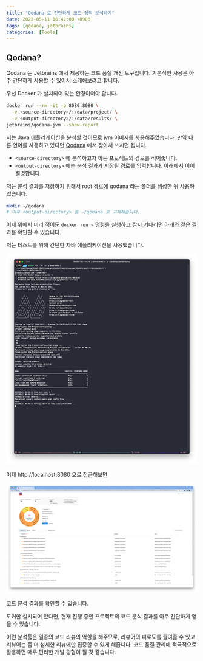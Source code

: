 ```yaml
---
title: "Qodana 로 간단하게 코드 정적 분석하기"
date: 2022-05-11 16:42:00 +0900
tags: [qodana, jetbrains]
categories: [Tools]
---
```


## Qodana?

Qodana 는 Jetbrains 에서 제공하는 코드 품질 개선 도구입니다. 기본적인 사용은 아주 간단하게 사용할 수 있어서 소개해보려고 합니다.

우선 Docker 가 설치되어 있는 환경이어야 합니다.

```bash
docker run --rm -it -p 8080:8080 \
  -v <source-directory>/:/data/project/ \
  -v <output-directory>/:/data/results/ \
jetbrains/qodana-jvm --show-report
```

저는 Java 애플리케이션을 분석할 것이므로 jvm 이미지를 사용해주었습니다. 만약 다른 언어를 사용하고 있다면 [Qodana](https://www.jetbrains.com/ko-kr/qodana/) 에서 찾아서 쓰시면 됩니다.

- `<source-directory>` 에 분석하고자 하는 프로젝트의 경로를 적어줍니다.
- `<output-directory>` 에는 분석 결과가 저장될 경로를 입력합니다. 아래에서 이어 설명합니다.

저는 분석 결과를 저장하기 위해서 root 경로에 qodana 라는 폴더를 생성한 뒤 사용하였습니다.

```bash
mkdir ~/qodana
# 이후 <output-directory> 를 ~/qobana 로 교체해줍니다.
```

이제 위에서 미리 적어둔 `docker run ~` 명령을 실행하고 잠시 기다리면 아래와 같은 결과를 확인할 수 있습니다.

저는 테스트를 위해 간단한 자바 애플리케이션을 사용했습니다.

![image](/assets/img/스크린샷%202022-05-11%20오후%204.51.47.png)

이제 http://localhost:8080 으로 접근해보면

![image1](/assets/img/스크린샷%202022-05-11%20오후%204.55.26.png)

코드 분석 결과를 확인할 수 있습니다.

도커만 설치되어 있다면, 현재 진행 중인 프로젝트의 코드 분석 결과를 아주 간단하게 얻을 수 있습니다.

이런 분석툴은 일종의 코드 리뷰의 역할을 해주므로, 리뷰어의 피로도를 줄여줄 수 있고 리뷰어는 좀 더 섬세한 리뷰에만 집중할 수 있게 해줍니다. 코드 품질 관리에 적극적으로 활용하면 매우 편리한 개발 경험이 될 것 같습니다.
